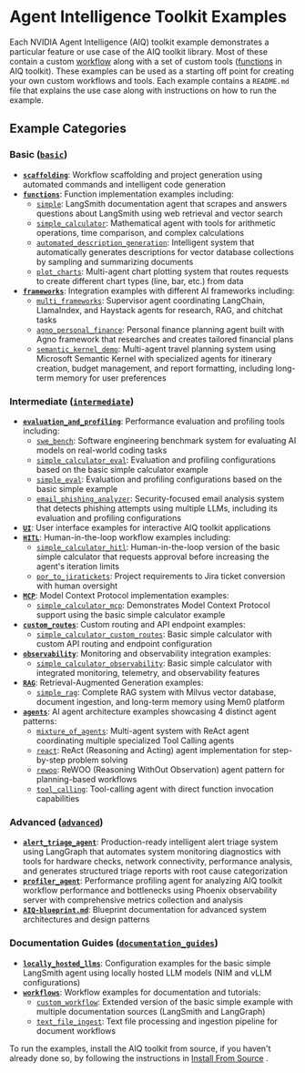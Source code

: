 <!--
SPDX-FileCopyrightText: Copyright (c) 2025, NVIDIA CORPORATION & AFFILIATES. All rights reserved.
SPDX-License-Identifier: Apache-2.0

Licensed under the Apache License, Version 2.0 (the "License");
you may not use this file except in compliance with the License.
You may obtain a copy of the License at

http://www.apache.org/licenses/LICENSE-2.0

Unless required by applicable law or agreed to in writing, software
distributed under the License is distributed on an "AS IS" BASIS,
WITHOUT WARRANTIES OR CONDITIONS OF ANY KIND, either express or implied.
See the License for the specific language governing permissions and
limitations under the License.
-->

# Agent Intelligence Toolkit Examples

Each NVIDIA Agent Intelligence (AIQ) toolkit example demonstrates a particular feature or use case of the AIQ toolkit library. Most of these contain a custom [workflow](../docs/source/tutorials/index.md) along with a set of custom tools ([functions](../docs/source/workflows/functions/index.md) in AIQ toolkit). These examples can be used as a starting off point for creating your own custom workflows and tools. Each example contains a `README.md` file that explains the use case along with instructions on how to run the example.

## Example Categories

### Basic ([`basic`](basic/))
- **[`scaffolding`](basic/scaffolding/)**: Workflow scaffolding and project generation using automated commands and intelligent code generation
- **[`functions`](basic/functions/)**: Function implementation examples including:
  - [`simple`](basic/functions/simple/): LangSmith documentation agent that scrapes and answers questions about LangSmith using web retrieval and vector search
  - [`simple_calculator`](basic/functions/simple_calculator/): Mathematical agent with tools for arithmetic operations, time comparison, and complex calculations
  - [`automated_description_generation`](basic/functions/automated_description_generation/): Intelligent system that automatically generates descriptions for vector database collections by sampling and summarizing documents
  - [`plot_charts`](basic/functions/plot_charts/): Multi-agent chart plotting system that routes requests to create different chart types (line, bar, etc.) from data
- **[`frameworks`](basic/frameworks/)**: Integration examples with different AI frameworks including:
  - [`multi_frameworks`](basic/frameworks/multi_frameworks/): Supervisor agent coordinating LangChain, LlamaIndex, and Haystack agents for research, RAG, and chitchat tasks
  - [`agno_personal_finance`](basic/frameworks/agno_personal_finance/): Personal finance planning agent built with Agno framework that researches and creates tailored financial plans
  - [`semantic_kernel_demo`](basic/frameworks/semantic_kernel_demo/): Multi-agent travel planning system using Microsoft Semantic Kernel with specialized agents for itinerary creation, budget management, and report formatting, including long-term memory for user preferences

### Intermediate ([`intermediate`](intermediate/))
- **[`evaluation_and_profiling`](intermediate/evaluation_and_profiling/)**: Performance evaluation and profiling tools including:
  - [`swe_bench`](intermediate/evaluation_and_profiling/swe_bench/): Software engineering benchmark system for evaluating AI models on real-world coding tasks
  - [`simple_calculator_eval`](intermediate/evaluation_and_profiling/simple_calculator_eval/): Evaluation and profiling configurations based on the basic simple calculator example
  - [`simple_eval`](intermediate/evaluation_and_profiling/simple_eval/): Evaluation and profiling configurations based on the basic simple example
  - [`email_phishing_analyzer`](intermediate/evaluation_and_profiling/email_phishing_analyzer/): Security-focused email analysis system that detects phishing attempts using multiple LLMs, including its evaluation and profiling configurations
- **[`UI`](intermediate/UI/)**: User interface examples for interactive AIQ toolkit applications
- **[`HITL`](intermediate/HITL/)**: Human-in-the-loop workflow examples including:
  - [`simple_calculator_hitl`](intermediate/HITL/simple_calculator_hitl/): Human-in-the-loop version of the basic simple calculator that requests approval before increasing the agent's iteration limits
  - [`por_to_jiratickets`](intermediate/HITL/por_to_jiratickets/): Project requirements to Jira ticket conversion with human oversight
- **[`MCP`](intermediate/MCP/)**: Model Context Protocol implementation examples:
  - [`simple_calculator_mcp`](intermediate/MCP/simple_calculator_mcp/): Demonstrates Model Context Protocol support using the basic simple calculator example
- **[`custom_routes`](intermediate/custom_routes/)**: Custom routing and API endpoint examples:
  - [`simple_calculator_custom_routes`](intermediate/custom_routes/simple_calculator_custom_routes/): Basic simple calculator with custom API routing and endpoint configuration
- **[`observability`](intermediate/observability/)**: Monitoring and observability integration examples:
  - [`simple_calculator_observability`](intermediate/observability/simple_calculator_observability/): Basic simple calculator with integrated monitoring, telemetry, and observability features
- **[`RAG`](intermediate/RAG/)**: Retrieval-Augmented Generation examples:
  - [`simple_rag`](intermediate/RAG/simple_rag/): Complete RAG system with Milvus vector database, document ingestion, and long-term memory using Mem0 platform
- **[`agents`](intermediate/agents/)**: AI agent architecture examples showcasing 4 distinct agent patterns:
  - [`mixture_of_agents`](intermediate/agents/mixture_of_agents/): Multi-agent system with ReAct agent coordinating multiple specialized Tool Calling agents
  - [`react`](intermediate/agents/react/): ReAct (Reasoning and Acting) agent implementation for step-by-step problem solving
  - [`rewoo`](intermediate/agents/rewoo/): ReWOO (Reasoning WithOut Observation) agent pattern for planning-based workflows
  - [`tool_calling`](intermediate/agents/tool_calling/): Tool-calling agent with direct function invocation capabilities

### Advanced ([`advanced`](advanced/))
- **[`alert_triage_agent`](advanced/alert_triage_agent/)**: Production-ready intelligent alert triage system using LangGraph that automates system monitoring diagnostics with tools for hardware checks, network connectivity, performance analysis, and generates structured triage reports with root cause categorization
- **[`profiler_agent`](advanced/profiler_agent/)**: Performance profiling agent for analyzing AIQ toolkit workflow performance and bottlenecks using Phoenix observability server with comprehensive metrics collection and analysis
- **[`AIQ-blueprint.md`](advanced/aiq-blueprint.md)**: Blueprint documentation for advanced system architectures and design patterns

### Documentation Guides ([`documentation_guides`](documentation_guides/))
- **[`locally_hosted_llms`](documentation_guides/locally_hosted_llms/)**: Configuration examples for the basic simple LangSmith agent using locally hosted LLM models (NIM and vLLM configurations)
- **[`workflows`](documentation_guides/workflows/)**: Workflow examples for documentation and tutorials:
  - [`custom_workflow`](documentation_guides/workflows/custom_workflow/): Extended version of the basic simple example with multiple documentation sources (LangSmith and LangGraph)
  - [`text_file_ingest`](documentation_guides/workflows/text_file_ingest/): Text file processing and ingestion pipeline for document workflows

To run the examples, install the AIQ toolkit from source, if you haven't already done so, by following the instructions in  [Install From Source](../docs/source/quick-start/installing.md#install-from-source) .
